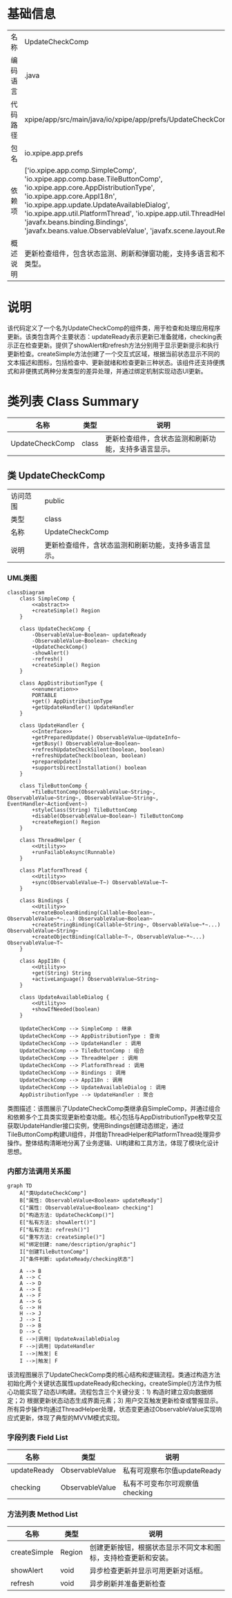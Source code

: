 # 基础信息

|      |      |
|------|------|
| 名称 | UpdateCheckComp |
| 编码语言 | .java |
| 代码路径 | xpipe/app/src/main/java/io/xpipe/app/prefs/UpdateCheckComp.java |
| 包名 | io.xpipe.app.prefs |
| 依赖项 | ['io.xpipe.app.comp.SimpleComp', 'io.xpipe.app.comp.base.TileButtonComp', 'io.xpipe.app.core.AppDistributionType', 'io.xpipe.app.core.AppI18n', 'io.xpipe.app.update.UpdateAvailableDialog', 'io.xpipe.app.util.PlatformThread', 'io.xpipe.app.util.ThreadHelper', 'javafx.beans.binding.Bindings', 'javafx.beans.value.ObservableValue', 'javafx.scene.layout.Region'] |
| 概述说明 | 更新检查组件，包含状态监测、刷新和弹窗功能，支持多语言和不同分发类型。 |

# 说明

该代码定义了一个名为UpdateCheckComp的组件类，用于检查和处理应用程序更新。该类包含两个主要状态：updateReady表示更新已准备就绪，checking表示正在检查更新。提供了showAlert和refresh方法分别用于显示更新提示和执行更新检查。createSimple方法创建了一个交互式区域，根据当前状态显示不同的文本描述和图标，包括检查中、更新就绪和检查更新三种状态。该组件还支持便携式和非便携式两种分发类型的差异处理，并通过绑定机制实现动态UI更新。

# 类列表 Class Summary

| 名称   | 类型  | 说明 |
|-------|------|-------------|
| UpdateCheckComp | class | 更新检查组件，含状态监测和刷新功能，支持多语言显示。 |



## 类 UpdateCheckComp

|      |      |
|------|------|
| 访问范围 | public |
| 类型 | class |
| 名称 | UpdateCheckComp |
| 说明 | 更新检查组件，含状态监测和刷新功能，支持多语言显示。 |


### UML类图

```mermaid
classDiagram
    class SimpleComp {
        <<abstract>>
        +createSimple() Region
    }

    class UpdateCheckComp {
        -ObservableValue~Boolean~ updateReady
        -ObservableValue~Boolean~ checking
        +UpdateCheckComp()
        -showAlert()
        -refresh()
        +createSimple() Region
    }

    class AppDistributionType {
        <<enumeration>>
        PORTABLE
        +get() AppDistributionType
        +getUpdateHandler() UpdateHandler
    }

    class UpdateHandler {
        <<Interface>>
        +getPreparedUpdate() ObservableValue~UpdateInfo~
        +getBusy() ObservableValue~Boolean~
        +refreshUpdateCheckSilent(boolean, boolean)
        +refreshUpdateCheck(boolean, boolean)
        +prepareUpdate()
        +supportsDirectInstallation() boolean
    }

    class TileButtonComp {
        +TileButtonComp(ObservableValue~String~, ObservableValue~String~, ObservableValue~String~, EventHandler~ActionEvent~)
        +styleClass(String) TileButtonComp
        +disable(ObservableValue~Boolean~) TileButtonComp
        +createRegion() Region
    }

    class ThreadHelper {
        <<Utility>>
        +runFailableAsync(Runnable)
    }

    class PlatformThread {
        <<Utility>>
        +sync(ObservableValue~T~) ObservableValue~T~
    }

    class Bindings {
        <<Utility>>
        +createBooleanBinding(Callable~Boolean~, ObservableValue~*~...) ObservableValue~Boolean~
        +createStringBinding(Callable~String~, ObservableValue~*~...) ObservableValue~String~
        +createObjectBinding(Callable~T~, ObservableValue~*~...) ObservableValue~T~
    }

    class AppI18n {
        <<Utility>>
        +get(String) String
        +activeLanguage() ObservableValue~String~
    }

    class UpdateAvailableDialog {
        <<Utility>>
        +showIfNeeded(boolean)
    }

    UpdateCheckComp --> SimpleComp : 继承
    UpdateCheckComp --> AppDistributionType : 查询
    UpdateCheckComp --> UpdateHandler : 调用
    UpdateCheckComp --> TileButtonComp : 组合
    UpdateCheckComp --> ThreadHelper : 调用
    UpdateCheckComp --> PlatformThread : 调用
    UpdateCheckComp --> Bindings : 调用
    UpdateCheckComp --> AppI18n : 调用
    UpdateCheckComp --> UpdateAvailableDialog : 调用
    AppDistributionType --> UpdateHandler : 聚合
```

类图描述：该图展示了UpdateCheckComp类继承自SimpleComp，并通过组合和依赖多个工具类实现更新检查功能。核心包括与AppDistributionType枚举交互获取UpdateHandler接口实例，使用Bindings创建动态绑定，通过TileButtonComp构建UI组件，并借助ThreadHelper和PlatformThread处理异步操作。整体结构清晰地分离了业务逻辑、UI构建和工具方法，体现了模块化设计思想。


### 内部方法调用关系图

```mermaid
graph TD
    A["类UpdateCheckComp"]
    B["属性: ObservableValue<Boolean> updateReady"]
    C["属性: ObservableValue<Boolean> checking"]
    D["构造方法: UpdateCheckComp()"]
    E["私有方法: showAlert()"]
    F["私有方法: refresh()"]
    G["重写方法: createSimple()"]
    H["绑定创建: name/description/graphic"]
    I["创建TileButtonComp"]
    J["条件判断: updateReady/checking状态"]

    A --> B
    A --> C
    A --> D
    A --> E
    A --> F
    A --> G
    G --> H
    H --> J
    J --> I
    D --> B
    D --> C
    E -->|调用| UpdateAvailableDialog
    F -->|调用| UpdateHandler
    I -->|触发| E
    I -->|触发| F
```

该流程图展示了UpdateCheckComp类的核心结构和逻辑流程。类通过构造方法初始化两个关键状态属性updateReady和checking，createSimple()方法作为核心功能实现了动态UI构建。流程包含三个关键分支：1) 构造时建立双向数据绑定；2) 根据更新状态动态生成界面元素；3) 用户交互触发更新检查或警报显示。所有异步操作均通过ThreadHelper处理，状态变更通过ObservableValue实现响应式更新，体现了典型的MVVM模式实现。

### 字段列表 Field List

| 名称  | 类型  | 说明 |
|-------|-------|------|
| updateReady | ObservableValue<Boolean> | 私有可观察布尔值updateReady |
| checking | ObservableValue<Boolean> | 私有不可变布尔可观察值checking |

### 方法列表 Method List

| 名称  | 类型  | 说明 |
|-------|-------|------|
| createSimple | Region | 创建更新按钮，根据状态显示不同文本和图标，支持检查更新和安装。 |
| showAlert | void | 异步检查更新并显示可用更新对话框。 |
| refresh | void | 异步刷新并准备更新检查 |




